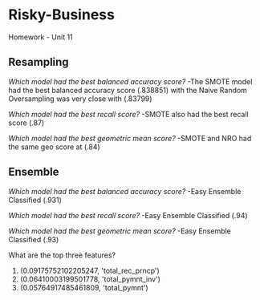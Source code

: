 # Risky-Business
Homework - Unit 11

## Resampling

*Which model had the best balanced accuracy score?*
  -The SMOTE model had the best balanced accuracy score (.838851) with the Naive Random Oversampling was very close with (.83799)

*Which model had the best recall score?*
  -SMOTE also had the best recall score (.87)

*Which model had the best geometric mean score?*
  -SMOTE and NRO had the same geo score at (.84)

## Ensemble

*Which model had the best balanced accuracy score?*
  -Easy Ensemble Classified (.931)

*Which model had the best recall score?*
  -Easy Ensemble Classified (.94)

*Which model had the best geometric mean score?*
  -Easy Ensemble Classified (.93)

What are the top three features?
1. (0.09175752102205247, 'total_rec_prncp')
2. (0.06410003199501778, 'total_pymnt_inv')
3. (0.05764917485461809, 'total_pymnt')

